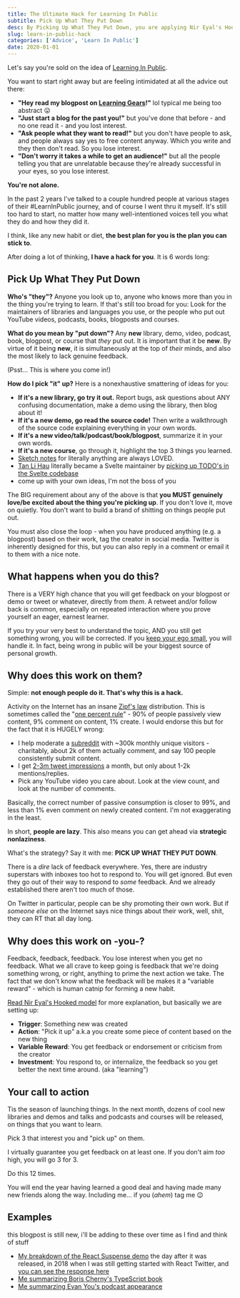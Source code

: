 ```yaml
---
title: The Ultimate Hack for Learning In Public
subtitle: Pick Up What They Put Down
desc: By Picking Up What They Put Down, you are applying Nir Eyal's Hooked model to provide an inbuilt feedback mechanism to kickstart your #LearnInPublic journey.
slug: learn-in-public-hack
categories: ['Advice', 'Learn In Public']
date: 2020-01-01
---
```


Let's say you're sold on the idea of [Learning In Public](https://www.swyx.io/writing/learn-in-public/).

You want to start right away but are feeling intimidated at all the advice out there:

- **"Hey read my blogpost on [Learning Gears](https://www.swyx.io/writing/learning-gears/)!"** lol typical me being too abstract 😛
- **"Just start a blog for the past you!"** but you've done that before - and no one read it - and you lost interest.
- **"Ask people what they want to read!"** but you don't have people to ask, and people always say yes to free content anyway. Which you write and they then don't read. So you lose interest.
- **"Don't worry it takes a while to get an audience!"** but all the people telling you that are unrelatable because they're already successful in your eyes, so you lose interest.

**You're not alone.**

In the past 2 years I've talked to a couple hundred people at various stages of their #LearnInPublic journey, and of course I went thru it myself. It's still too hard to start, no matter how many well-intentioned voices tell you what they do and how they did it.

I think, like any new habit or diet, **the best plan for you is the plan you can stick to**.

After doing a lot of thinking, **I have a hack for you**. It is 6 words long:

## Pick Up What They Put Down

**Who's "they"?** Anyone you look up to, anyone who knows more than you in the thing you're trying to learn. If that's still too broad for you: Look for the maintainers of libraries and languages you use, or the people who put out YouTube videos, podcasts, books, blogposts and courses.

**What do you mean by "put down"?** Any **new** library, demo, video, podcast, book, blogpost, or course that _they_ put out. It is important that it be **new**. By virtue of it being **new**, it is simultaneously at the top of _their_ minds, and also the most likely to lack genuine feedback.

(Psst... This is where you come in!)

**How do I pick "it" up?** Here is a nonexhaustive smattering of ideas for you:

- **If it's a new library, go try it out.** Report bugs, ask questions about ANY confusing documentation, make a demo using the library, then blog about it!
- **If it's a new demo, go read the source code!** Then write a walkthrough of the source code explaining everything in your own words.
- **If it's a new video/talk/podcast/book/blogpost**, summarize it in your own words.
- **If it's a new course**, go through it, highlight the top 3 things you learned.
- [Sketch notes](https://illustrated.dev/) for literally anything are always LOVED.
- [Tan Li Hau](https://twitter.com/lihautan) literally became a Svelte maintainer by [picking up TODO's in the Svelte codebase](https://www.youtube.com/watch?v=NSUa1124ahs)
- come up with your own ideas, I'm not the boss of you

The BIG requirement about any of the above is that **you MUST genuinely love/be excited about the thing you're picking up**. If you don't love it, move on quietly. You don't want to build a brand of shitting on things people put out.

You must also close the loop - when you have produced anything (e.g. a blogpost) based on their work, tag the creator in social media. Twitter is inherently designed for this, but you can also reply in a comment or email it to them with a nice note.

## What happens when you do this?

There is a VERY high chance that you will get feedback on your blogpost or demo or tweet or whatever, directly from _them_. A retweet and/or follow back is common, especially on repeated interaction where you prove yourself an eager, earnest learner.

If you try your very best to understand the topic, AND you still get something wrong, you will be corrected. If you [keep your ego small](https://www.swyx.io/speaking/kentcdodds-podcast/), you will handle it. In fact, being wrong in public will be your biggest source of personal growth.

## Why does this work on them?

Simple: **not enough people do it. That's why this is a hack.**

Activity on the Internet has an insane [Zipf's law](https://en.wikipedia.org/wiki/Zipf%27s_law) distribution. This is sometimes called the "[one percent rule](<https://en.wikipedia.org/wiki/1%25_rule_(Internet_culture)>)" - 90% of people passively view content, 9% comment on content, 1% create. I would endorse this but for the fact that it is HUGELY wrong:

- I help moderate a [subreddit](https://www.reddit.com/r/reactjs) with ~300k monthly unique visitors - charitably, about 2k of them actually comment, and say 100 people consistently submit content.
- I get [2-3m tweet impressions](https://www.swyx.io/writing/10000-loose-fans/) a month, but only about 1-2k mentions/replies.
- Pick any YouTube video you care about. Look at the view count, and look at the number of comments.

Basically, the correct number of passive consumption is closer to 99%, and less than 1% even comment on newly created content. I'm not exaggerating in the least.

In short, **people are lazy**. This also means you can get ahead via **strategic nonlaziness**.

What's the strategy? Say it with me: **PICK UP WHAT THEY PUT DOWN**.

There is a _dire_ lack of feedback everywhere. Yes, there are industry superstars with inboxes too hot to respond to. You will get ignored. But even they go out of their way to respond to _some_ feedback. And we already established there aren't too much of those.

On Twitter in particular, people can be shy promoting their own work. But if _someone else_ on the Internet says nice things about their work, well, shit, they can RT that all day long.

## Why does this work on -you-?

Feedback, feedback, feedback. You lose interest when you get no feedback. What we all crave to keep going is feedback that we're doing something wrong, or right, anything to prime the next action we take. The fact that we don't know what the feedback will be makes it a "variable reward" - which is human catnip for forming a new habit.

[Read Nir Eyal's Hooked model](https://www.nirandfar.com/how-to-manufacture-desire/) for more explanation, but basically we are setting up:

- **Trigger**: Something new was created
- **Action**: "Pick it up" a.k.a you create some piece of content based on the new thing
- **Variable Reward**: You get feedback or endorsement or criticism from the creator
- **Investment**: You respond to, or internalize, the feedback so you get better the next time around. (aka "learning")

## Your call to action

Tis the season of launching things. In the next month, dozens of cool new libraries and demos and talks and podcasts and courses will be released, on things that you want to learn.

Pick 3 that interest you and "pick up" on them.

I virtually guarantee you get feedback on at least one. If you don't aim _too_ high, you will go 3 for 3.

Do this 12 times.

You will end the year having learned a good deal and having made many new friends along the way. Including me... if you (_ahem_) tag me 😉

## Examples

this blogpost is still new, i'll be adding to these over time as I find and think of stuff

- [My breakdown of the React Suspense demo](https://dev.to/swyx/a-walkthrough-of-that-react-suspense-demo--4j6a) the day after it was released, in 2018 when I was still getting started with React Twitter, and [you can see the response here](https://nitter.net/search?f=tweets&q=https%3A%2F%2Fdev.to%2Fswyx%2Fa-walkthrough-of-that-react-suspense-demo--4j6a%20)
- [Me summarizing Boris Cherny's TypeScript book](https://nitter.net/swyx/status/1135525665971695617#m)
- [Me summarzing Evan You's podcast appearance](https://nitter.net/swyx/status/1199619073836867585#m)
